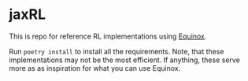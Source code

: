 # jaxRL

This is repo for reference RL implementations using [Equinox](https://docs.kidger.site/equinox/). 

Run `poetry install` to install all the requirements. Note, that these implementations may not be the most efficient. If anything, these serve more as as inspiration for what you can use Equinox.
